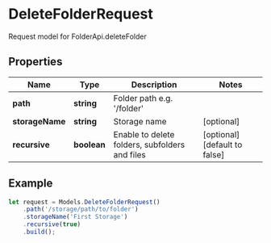 # DeleteFolderRequest

Request model for FolderApi.deleteFolder

## Properties

Name | Type | Description | Notes
---- | ---- | ----------- | -----
**path** | **string**| Folder path e.g. '/folder' |
**storageName** | **string**| Storage name | [optional]
**recursive** | **boolean**| Enable to delete folders, subfolders and files | [optional] [default to false]

## Example
```typescript
let request = Models.DeleteFolderRequest()
    .path('/storage/path/to/folder')
    .storageName('First Storage')
    .recursive(true)
    .build();
```
